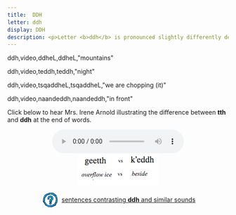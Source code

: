 ```yaml
---
title:  DDH
letter: ddh
display: DDH
description: <p>Letter <b>ddh</b> is pronounced slightly differently depending on whether the sound is at the start or end of a syllable. At the start of a syllable it is similar to <b>tth</b> except	 that it is not accompanied by a puff of air. At the end of a syllable, <b>ddh</b> is made with vocal cords vibrating.		</p>
---
```



ddh,video,ddheL,ddheL,"mountains"

ddh,video,teddh,teddh,"night"

ddh,video,tsqaddheL,tsqaddheL,"we are chopping (it)"

ddh,video,naandeddh,naandeddh,"in front"



Click below to hear Mrs. Irene Arnold illustrating the difference between <b>tth</b> and <b>ddh</b> at the end of words.


<center>
<audio controls src="/assets/audio/tth_ddh_fnl_cmp.mp3" type="audio/mpeg">Your browser does not support the audio element.</audio><br/>
<img src="/assets/gif//tth_ddh_fnl_cmp.gif" border="0">
</center>

<center>
<p><img src="/assets/images/question.png" width="34" height="34" hspace="5" align="absmiddle"> <a href="../dental_comp/dental_sent/dental_sent.html"> sentences contrasting <b>ddh</b> and similar sounds</a><br /></p>
</center>

			